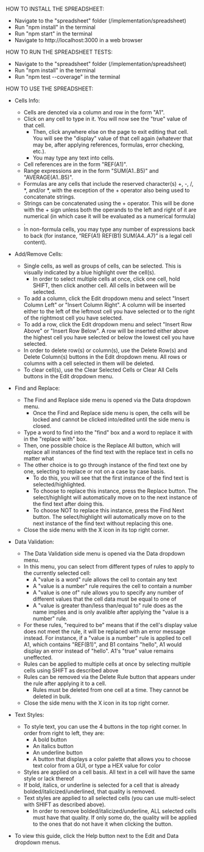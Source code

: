 HOW TO INSTALL THE SPREADSHEET: 
- Navigate to the "spreadsheet" folder (/implementation/spreadsheet)
- Run "npm install" in the terminal
- Run "npm start" in the terminal
- Navigate to http://localhost:3000 in a web browser  


HOW TO RUN THE SPREADSHEET TESTS:
- Navigate to the "spreadsheet" folder (/implementation/spreadsheet)
- Run "npm install" in the terminal
- Run "npm test --coverage" in the terminal  


HOW TO USE THE SPREADSHEET: 
- Cells Info: 
    - Cells are denoted via a column and row in the form "A1". 
    - Click on any cell to type in it. You will now see the "true" value of that cell. 
        - Then, click anywhere else on the page to exit editing that cell. You will see the "display" value of that cell again (whatever that may be, after applying references, formulas, error checking, etc.).
        - You may type any text into cells.
    - Cell references are in the form "REF(A1)".
    - Range expressions are in the form "SUM(A1..B5)" and "AVERAGE(A1..B5)".
    - Formulas are any cells that include the reserved character(s) +, -, /, *, and/or *, with the exception of the + operator also being used to concatenate strings.
    - Strings can be concatenated using the + operator. This will be done with the + sign unless both the operands to the left and right of it are numerical (in which case it will be evaluated as a numerical formula) .
    - In non-formula cells, you may type any number of expressions back to back (for instance, “REF(A1) REF(B1) SUM(A4..A7)” is a legal cell content).   

- Add/Remove Cells:
    - Single cells, as well as groups of cells, can be selected. This is visually indicated by a blue highlight over the cell(s). 
        - In order to select multiple cells at once, click one cell, hold SHIFT, then click another cell. All cells in between will be selected.
    - To add a column, click the Edit dropdown menu and select "Insert Column Left" or "Insert Column Right". A column will be inserted either to the left of the leftmost cell you have selected or to the right of the rightmost cell you have selected. 
    - To add a row, click the Edit dropdown menu and select "Insert Row Above" or "Insert Row Below". A row will be inserted either above the highest cell you have selected or below the lowest cell you have selected.
    - In order to delete row(s) or column(s), use the Delete Row(s) and Delete Column(s) buttons in the Edit dropdown menu. All rows or columns with a cell selected in them will be deleted.
    - To clear cell(s), use the Clear Selected Cells or Clear All Cells buttons in the Edit dropdown menu.   

- Find and Replace:
    - The Find and Replace side menu is opened via the Data dropdown menu.
        - Once the Find and Replace side menu is open, the cells will be locked and cannot be clicked into/edited until the side menu is closed.
    - Type a word to find into the "find" box and a word to replace it with in the "replace with" box. 
    - Then, one possible choice is the Replace All button, which will replace all instances of the find text with the replace text in cells no matter what
    - The other choice is to go through instance of the find text one by one, selecting to replace or not on a case by case basis.
        - To do this, you will see that the first instance of the find text is selected/highlighted. 
        - To choose to replace this instance, press the Replace button. The select/highlight will automatically move on to the next instance of the find text after doing this.
        - To choose NOT to replace this instance, press the Find Next button. The select/highlight will automatically move on to the next instance of the find text without replacing this one.
    - Close the side menu with the X icon in its top right corner.  

- Data Validation:
    - The Data Validation side menu is opened via the Data dropdown menu.
    - In this menu, you can select from different types of rules to apply to the currently selected cell:
        - A "value is a word" rule allows the cell to contain any text
        - A "value is a number" rule requires the cell to contain a number
        - A "value is one of" rule allows you to specify any number of different values that the cell data must be equal to one of
        - A "value is greater than/less than/equal to" rule does as the name implies and is only avalible after applying the "value is a number" rule. 
    - For these rules, "required to be" means that if the cell's display value does not meet the rule, it will be replaced with an error message instead. For instance, if a "value is a number" rule is applied to cell A1, which contains "REF(B1)", and B1 contains "hello", A1 would display an error instead of "hello". A1's "true" value remains uneffected. 
    - Rules can be applied to multiple cells at once by selecting multiple cells using SHIFT as described above
    - Rules can be removed via the Delete Rule button that appears under the rule after applying it to a cell.
        - Rules must be deleted from one cell at a time. They cannot be deleted in bulk.
    - Close the side menu with the X icon in its top right corner.  

- Text Styles:
    - To style text, you can use the 4 buttons in the top right corner. In order from right to left, they are:
        - A bold button
        - An italics button
        - An underline button
        - A button that displays a color palette that allows you to choose text color from a GUI, or type a HEX value for color
    - Styles are applied on a cell basis. All text in a cell will have the same style or lack thereof
    - If bold, italics, or underline is selected for a cell that is already bolded/italicized/underlined, that quality is removed.
    - Text styles are applied to all selected cells (you can use multi-select with SHIFT as described above). 
        - In order to remove bolded/italicized/underline, ALL selected cells must have that quality. If only some do, the quality will be applied to the ones that do not have it when clicking the button.   
    
- To view this guide, click the Help button next to the Edit and Data dropdown menus.